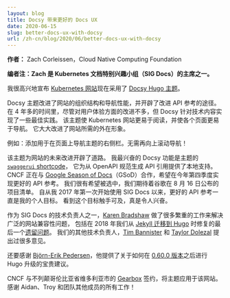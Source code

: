 ```yaml
---
layout: blog
title: Docsy 带来更好的 Docs UX
date: 2020-06-15
slug: better-docs-ux-with-docsy
url: /zh-cn/blog/2020/06/better-docs-ux-with-docsy
---
```


<!--
layout: blog
title: A Better Docs UX With Docsy
date: 2020-06-15
slug: better-docs-ux-with-docsy
url: /blog/2020/06/better-docs-ux-with-docsy
-->

<!--
**Author:** Zach Corleissen, Cloud Native Computing Foundation
-->
**作者：** Zach Corleissen，Cloud Native Computing Foundation

<!--
*Editor's note: Zach is one of the chairs for the Kubernetes documentation special interest group (SIG Docs).*
-->
**编者注：Zach 是 Kubernetes 文档特别兴趣小组（SIG Docs）的主席之一。**

<!--
I'm pleased to announce that the [Kubernetes website](https://kubernetes.io) now features the [Docsy Hugo theme](https://docsy.dev).
-->
我很高兴地宣布 [Kubernetes 网站](https://kubernetes.io)现在采用了 [Docsy Hugo 主题](https://docsy.dev)。

<!--
The Docsy theme improves the site's organization and navigability, and opens a path to improved API references. 
After over 4 years with few meaningful UX improvements, Docsy implements some best practices for technical content. 
The theme makes the Kubernetes site easier to read and makes individual pages easier to navigate. 
It gives the site a much-needed facelift.
-->
Docsy 主题改进了网站的组织结构和导航性能，并开辟了改进 API 参考的途径。
在 4 年多的时间里，尽管对用户体验方面的改进不多，但 Docsy 针对技术内容实现了一些最佳实践。
该主题使 Kubernetes 网站更易于阅读，并使各个页面更易于导航。
它大大改进了网站所需的外在形象。

<!--
For example: adding a right-hand rail for navigating topics on the page. No more scrolling up to navigate!
-->
例如：添加用于在页面上导航主题的右侧栏。无需再向上滚动导航！

<!--
The theme opens a path for future improvements to the website. 
The Docsy functionality I'm most excited about is the theme's [`swaggerui` shortcode](https://www.docsy.dev/docs/adding-content/shortcodes/#swaggerui), 
which provides native support for generating API references from an OpenAPI spec.
The CNCF is partnering with [Google Season of Docs](https://developers.google.com/season-of-docs) (GSoD) for staffing to make better API references a reality in Q4 this year.
We're hopeful to be chosen, and we're looking forward to Google's list of announced projects on August 16th.
Better API references have been a personal goal since I first started working with SIG Docs in 2017. 
It's exciting to see the goal within reach. 
-->
该主题为网站的未来改进开辟了道路。
我最兴奋的 Docsy 功能是主题的 [`swaggerui` shortcode](https://www.docsy.dev/docs/adding-content/shortcodes/#swaggerui)，
它为从 OpenAPI 规范生成 API 引用提供了本地支持。
CNCF 正在与 [Google Season of Docs](https://developers.google.com/season-of-docs)（GSoD）合作，希望在今年第四季度实现更好的 API 参考。
我们很有希望被选中，我们期待着谷歌在 8 月 16 日公布的项目清单。
自从我 2017 年第一次开始使用 SIG Docs 以来，更好的 API 参考一直是我的个人目标。
看到这个目标触手可及，真是令人兴奋。

<!--
One of SIG Docs' tech leads, [Karen Bradshaw](https://github.com/kbhawkey) did a lot of heavy lifting to fix a wide range of site compatibility issues, 
including a fix to the last of our [legacy pieces](https://github.com/kubernetes/website/pull/21359) when we [migrated from Jekyll to Hugo](2018-05-05-hugo-migration/) in 2018.
Our other tech leads, [Tim Bannister](https://github.com/sftim) and [Taylor Dolezal](https://github.com/onlydole) provided extensive reviews.
-->
作为 SIG Docs 的技术负责人之一，[Karen Bradshaw](https://github.com/kbhawkey) 做了很多繁重的工作来解决广泛的网站兼容性问题，
包括在 2018 年我们从 [Jekyll 迁移到 Hugo](2018-05-05-hugo-migration/) 时修复的最后一个[遗留问题](https://github.com/kubernetes/website/pull/21359)。
我们的其他技术负责人，[Tim Bannister](https://github.com/sftim) 和 [Taylor Dolezal](https://github.com/onlydole) 提出过很多意见。

<!--
Thanks also to [Björn-Erik Pedersen](https://bep.is/), who provided invaluable advice about how to navigate a Hugo upgrade beyond [version 0.60.0](https://gohugo.io/news/0.60.0-relnotes/).
-->
还要感谢 [Björn-Erik Pedersen](https://bep.is/)，他提供了关于如何在 [0.60.0 版本](https://gohugo.io/news/0.60.0-relnotes/)之后进行 Hugo 升级的宝贵建议。

<!--
The CNCF contracted with [Gearbox](https://gearboxbuilt.com/) in Victoria, BC to apply the theme to the site.
Thanks to Aidan, Troy, and the rest of the team for all their work!
-->
CNCF 与不列颠哥伦比亚省维多利亚市的 [Gearbox](https://gearboxbuilt.com/) 签约，将主题应用于该网站。
感谢 Aidan、Troy 和团队其他成员的所有工作！
